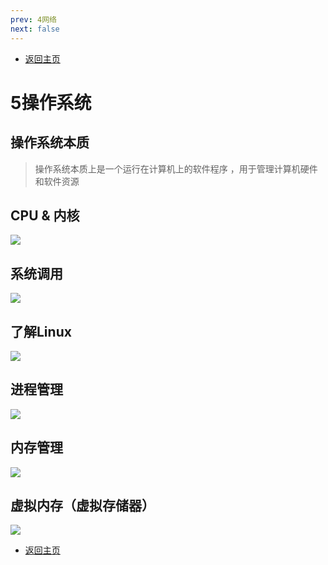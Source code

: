 ```yaml
---
prev: 4网络
next: false
---
```

* [返回主页](../home.md)
# 5操作系统
## 操作系统本质
> 操作系统本质上是一个运行在计算机上的软件程序 ，用于管理计算机硬件和软件资源

## CPU & 内核

[comment]: <> (::: tip 内核（Kernel）)

[comment]: <> (操作系统的内核（Kernel）是操作系统的核心部分，它负责系统的内存管理，硬件设备的管理，文件系统的管理以及应用程序的管理。<br>)

[comment]: <> (操作系统的内核是连接应用程序和硬件的桥梁，决定着操作系统的性能和稳定性。)

[comment]: <> (:::)

[comment]: <> (::: tip CPU（中央处理器）)

[comment]: <> (CPU 是一台计算机的运算核心（Core）+控制核心（ Control Unit）, 包括两个部分：控制器+运算器<br>)

[comment]: <> (根本任务就是执行指令)

[comment]: <> (:::)

[comment]: <> (::: tip CPU vs Kernel&#40;内核&#41;)

[comment]: <> (操作系统的内核（Kernel）属于操作系统层面，而 CPU 属于硬件.<br>)

[comment]: <> (CPU 主要提供运算，处理各种指令的能力。内核（Kernel）主要负责系统管理比如内存管理，它屏蔽了对硬件的操作。)

[comment]: <> (:::)

![](../../picture/1/5cpuandkernel.png)

## 系统调用
![](../../picture/1/5系统调用.png)

## 了解Linux
![](../../picture/1/5linux.png)

## 进程管理
![](../../picture/1/5进程管理.png)

## 内存管理
![](../../picture/1/5内存管理.png)

## 虚拟内存（虚拟存储器）
![](../../picture/1/5虚拟内存.png)


* [返回主页](../home.md)